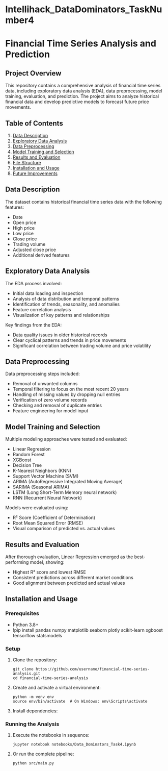# Intellihack_DataDominators_TaskNumber4

# Financial Time Series Analysis and Prediction

## Project Overview

This repository contains a comprehensive analysis of financial time series data, including exploratory data analysis (EDA), data preprocessing, model training, evaluation, and prediction. The project aims to analyze historical financial data and develop predictive models to forecast future price movements.

## Table of Contents

1. [Data Description](#data-description)
2. [Exploratory Data Analysis](#exploratory-data-analysis)
3. [Data Preprocessing](#data-preprocessing)
4. [Model Training and Selection](#model-training-and-selection)
5. [Results and Evaluation](#results-and-evaluation)
6. [File Structure](#file-structure)
7. [Installation and Usage](#installation-and-usage)
8. [Future Improvements](#future-improvements)

## Data Description

The dataset contains historical financial time series data with the following features:
- Date
- Open price
- High price
- Low price
- Close price
- Trading volume
- Adjusted close price
- Additional derived features

## Exploratory Data Analysis

The EDA process involved:
- Initial data loading and inspection
- Analysis of data distribution and temporal patterns
- Identification of trends, seasonality, and anomalies
- Feature correlation analysis
- Visualization of key patterns and relationships

Key findings from the EDA:
- Data quality issues in older historical records
- Clear cyclical patterns and trends in price movements
- Significant correlation between trading volume and price volatility

## Data Preprocessing

Data preprocessing steps included:
- Removal of unwanted columns
- Temporal filtering to focus on the most recent 20 years
- Handling of missing values by dropping null entries
- Verification of zero volume records
- Checking and removal of duplicate entries
- Feature engineering for model input

## Model Training and Selection

Multiple modeling approaches were tested and evaluated:
- Linear Regression
- Random Forest
- XGBoost
- Decision Tree
- K-Nearest Neighbors (KNN)
- Support Vector Machine (SVM)
- ARIMA (AutoRegressive Integrated Moving Average)
- SARIMA (Seasonal ARIMA)
- LSTM (Long Short-Term Memory neural network)
- RNN (Recurrent Neural Network)

Models were evaluated using:
- R² Score (Coefficient of Determination)
- Root Mean Squared Error (RMSE)
- Visual comparison of predicted vs. actual values

## Results and Evaluation

After thorough evaluation, Linear Regression emerged as the best-performing model, showing:
- Highest R² score and lowest RMSE
- Consistent predictions across different market conditions
- Good alignment between predicted and actual values



## Installation and Usage

### Prerequisites

- Python 3.8+
- !pip install pandas numpy matplotlib seaborn plotly scikit-learn xgboost tensorflow statsmodels

### Setup

1. Clone the repository:
   ```
   git clone https://github.com/username/financial-time-series-analysis.git
   cd financial-time-series-analysis
   ```

2. Create and activate a virtual environment:
   ```
   python -m venv env
   source env/bin/activate  # On Windows: env\Scripts\activate
   ```

3. Install dependencies:
  

### Running the Analysis

1. Execute the notebooks in sequence:
   ```
   jupyter notebook notebooks/Data_Dominators_Task4.ipynb
   ```

2. Or run the complete pipeline:
   ```
   python src/main.py
   ```



